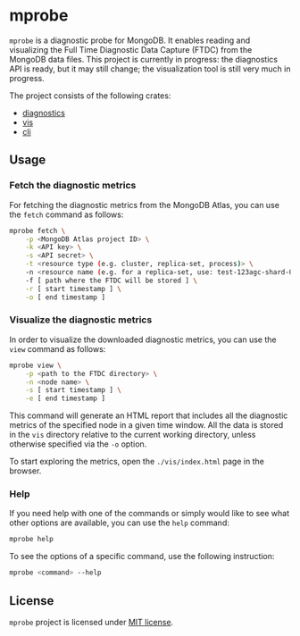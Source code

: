 # mprobe

`mprobe` is a diagnostic probe for MongoDB. It enables reading and visualizing
the Full Time Diagnostic Data Capture (FTDC) from the MongoDB data files.
This project is currently in progress: the diagnostics API is ready, but it may
still change; the visualization tool is still very much in progress.

The project consists of the following crates:

- [diagnostics](./crates/diagnostics/)
- [vis](./crates/vis/)
- [cli](./crates/cli/)


## Usage

### Fetch the diagnostic metrics

For fetching the diagnostic metrics from the MongoDB Atlas, you can
use the `fetch` command as follows:

```bash
mprobe fetch \
    -p <MongoDB Atlas project ID> \
    -k <API key> \
    -s <API secret> \
    -t <resource type (e.g. cluster, replica-set, process)> \
    -n <resource name (e.g. for a replica-set, use: test-123agc-shard-0)> \
    -f [ path where the FTDC will be stored ] \
    -r [ start timestamp ] \
    -o [ end timestamp ]
```

### Visualize the diagnostic metrics

In order to visualize the downloaded diagnostic metrics, you can
use the `view` command as follows:

```bash
mprobe view \
    -p <path to the FTDC directory> \
    -n <node name> \
    -s [ start timestamp ] \
    -e [ end timestamp ]
```

This command will generate an HTML report that includes
all the diagnostic metrics of the specified node in a given time window.
All the data is stored in the `vis` directory relative to the current working
directory, unless otherwise specified via the `-o` option.

To start exploring the metrics, open the `./vis/index.html` page in the browser.

### Help

If you need help with one of the commands or simply would like to see
what other options are available, you can use the `help` command:

```bash
mprobe help
```

To see the options of a specific command, use the following instruction:

```bash
mprobe <command> --help
```

## License

`mprobe` project is licensed under [MIT license](LICENSE).
